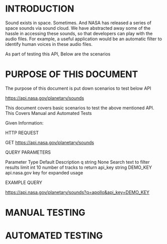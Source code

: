 #	INTRODUCTION
Sound exists in space. Sometimes. And NASA has released a series of space sounds via sound cloud. We have abstracted away some of the hassle in accessing these sounds, so that developers can play with the audio files. For example, a useful application would be an automatic filter to identify human voices in these audio files.

As part of testing this API, Below are the scenarios

# PURPOSE OF THIS DOCUMENT
The purpose of this document is put down scenarios to test below API

https://api.nasa.gov/planetary/sounds

This document covers basic scenarios to test the above mentioned API. This Covers Manual and Automated Tests

Given Information:

HTTP REQUEST

GET https://api.nasa.gov/planetary/sounds

QUERY PARAMETERS

Parameter	Type	Default		Description
q		string	None		Search text to filter results
limit		int	10		number of tracks to return
api_key		string	DEMO_KEY	api.nasa.gov key for expanded usage

EXAMPLE 	QUERY

https://api.nasa.gov/planetary/sounds?q=apollo&api_key=DEMO_KEY

#	MANUAL TESTING

#	AUTOMATED TESTING


